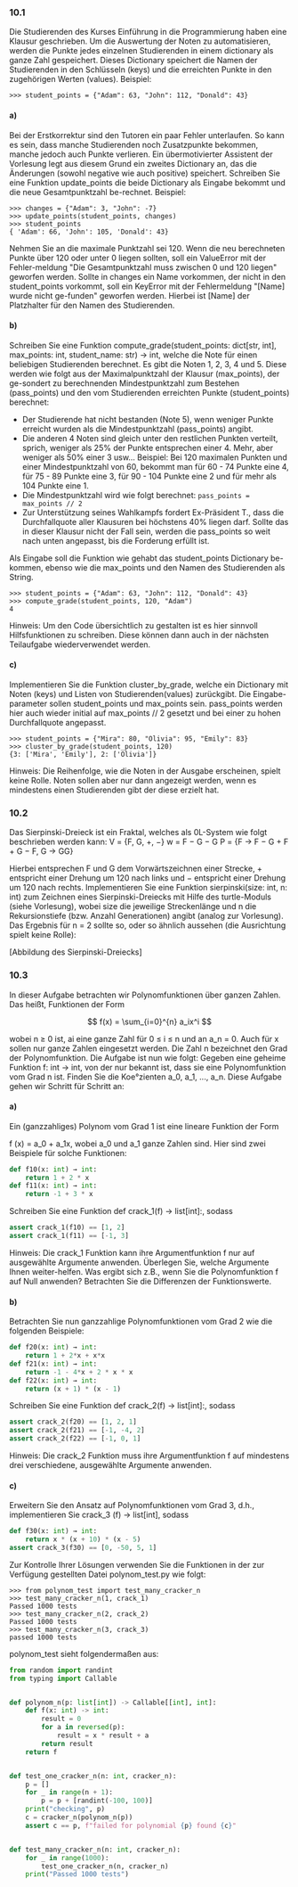 ### 10.1
Die Studierenden des Kurses Einführung in die Programmierung haben eine Klausur geschrieben. Um die Auswertung der Noten 
zu automatisieren, werden die Punkte jedes einzelnen Studierenden in einem dictionary als ganze Zahl gespeichert. 
Dieses Dictionary speichert die Namen der Studierenden in den Schlüsseln (keys) und die erreichten Punkte in den 
zugehörigen Werten (values). Beispiel:
````
>>> student_points = {"Adam": 63, "John": 112, "Donald": 43}
````
#### a)

Bei der Erstkorrektur sind den Tutoren ein paar Fehler unterlaufen. So kann es sein, dass manche Studierenden noch 
Zusatzpunkte bekommen, manche jedoch auch Punkte verlieren. Ein übermotivierter Assistent der Vorlesung legt aus diesem 
Grund ein zweites Dictionary an, das die Änderungen (sowohl negative wie auch positive) speichert. Schreiben Sie eine 
Funktion update_points die beide Dictionary als Eingabe bekommt und die neue Gesamtpunktzahl be-rechnet. Beispiel:

```
>>> changes = {"Adam": 3, "John": -7}
>>> update_points(student_points, changes)
>>> student_points
{ 'Adam': 66, 'John': 105, 'Donald': 43}
```

Nehmen Sie an die maximale Punktzahl sei 120. Wenn die neu berechneten Punkte über 120 oder unter 0 liegen sollten, 
soll ein ValueError mit der Fehler-meldung "Die Gesamtpunktzahl muss zwischen 0 und 120 liegen" geworfen werden.
Sollte in changes ein Name vorkommen, der nicht in den student_points vorkommt, soll ein KeyError mit der Fehlermeldung 
"[Name] wurde nicht ge-funden" geworfen werden. Hierbei ist [Name] der Platzhalter für den Namen des Studierenden.

#### b)
Schreiben Sie eine Funktion compute_grade(student_points: dict[str, int], max_points: int, student_name: str) -> int, 
welche die Note für einen beliebigen Studierenden berechnet. Es gibt die Noten 1, 2, 3, 4 und 5. Diese werden wie folgt 
aus der Maximalpunktzahl der Klausur (max_points), der ge-sondert zu berechnenden Mindestpunktzahl zum Bestehen 
(pass_points) und den vom Studierenden erreichten Punkte (student_points) berechnet:

- Der Studierende hat nicht bestanden (Note 5), wenn weniger Punkte erreicht wurden als die Mindestpunktzahl (pass_points) angibt.
- Die anderen 4 Noten sind gleich unter den restlichen Punkten verteilt, sprich, weniger als 25% der Punkte entsprechen 
einer 4. Mehr, aber weniger als 50% einer 3 usw... Beispiel: Bei 120 maximalen Punkten und einer Mindestpunktzahl von 
60, bekommt man für 60 - 74 Punkte eine 4, für 75 - 89 Punkte eine 3, für 90 - 104 Punkte eine 2 und für mehr als 104 
Punkte eine 1.
- Die Mindestpunktzahl wird wie folgt berechnet: ```pass_points = max_points // 2```
- Zur Unterstützung seines Wahlkampfs fordert Ex-Präsident T., dass die Durchfallquote aller Klausuren bei höchstens 40% 
liegen darf. Sollte das in dieser Klausur nicht der Fall sein, werden die pass_points so weit nach unten angepasst, 
bis die Forderung erfüllt ist.

Als Eingabe soll die Funktion wie gehabt das student_points Dictionary be-kommen, ebenso wie die max_points und den 
Namen des Studierenden als String.
````
>>> student_points = {"Adam": 63, "John": 112, "Donald": 43}
>>> compute_grade(student_points, 120, "Adam")
4
````
Hinweis: Um den Code übersichtlich zu gestalten ist es hier sinnvoll Hilfsfunktionen zu schreiben. Diese können dann 
auch in der nächsten Teilaufgabe wiederverwendet werden.

#### c)
Implementieren Sie die Funktion cluster_by_grade, welche ein Dictionary mit Noten (keys) und Listen von Studierenden(values) 
zurückgibt. Die Eingabe-parameter sollen student_points und max_points sein. pass_points werden hier auch wieder initial 
auf max_points // 2 gesetzt und bei einer zu hohen Durchfallquote angepasst.
````
>>> student_points = {"Mira": 80, "Olivia": 95, "Emily": 83}
>>> cluster_by_grade(student_points, 120)
{3: ['Mira', 'Emily'], 2: ['Olivia']}
````
Hinweis: Die Reihenfolge, wie die Noten in der Ausgabe erscheinen, spielt keine Rolle. Noten sollen aber nur dann 
angezeigt werden, wenn es mindestens einen Studierenden gibt der diese erzielt hat.

### 10.2
Das Sierpinski-Dreieck ist ein Fraktal, welches als 0L-System wie folgt beschrieben werden kann:
V = {F, G, +, −}
w = F − G − G
P = {F → F − G + F + G − F, G → GG}

Hierbei entsprechen F und G dem Vorwärtszeichnen einer Strecke, + entspricht einer Drehung um 120 nach links und − entspricht einer Drehung um 120 nach rechts.
Implementieren Sie eine Funktion sierpinski(size: int, n: int) zum Zeichnen eines Sierpinski-Dreiecks mit Hilfe des 
turtle-Moduls (siehe Vorlesung), wobei size die jeweilige Streckenlänge und n die Rekursionstiefe 
(bzw. Anzahl Generationen) angibt (analog zur Vorlesung). Das Ergebnis für n = 2 sollte so, oder so ähnlich aussehen 
(die Ausrichtung spielt keine Rolle):

\[Abbildung des Sierpinski-Dreiecks]

### 10.3
In dieser Aufgabe betrachten wir Polynomfunktionen über ganzen Zahlen. Das heißt, Funktionen der Form 

$$
f(x) = \sum_{i=0}^{n} a_ix^i
$$

wobei n ≥ 0 ist, ai eine ganze Zahl für 0 ≤ i ≤ n und an a_n = 0. Auch für x sollen nur ganze Zahlen eingesetzt werden. 
Die Zahl n bezeichnet den Grad der Polynomfunktion.
Die Aufgabe ist nun wie folgt: Gegeben eine geheime Funktion f: int → int, von der nur bekannt ist, dass sie eine 
Polynomfunktion vom Grad n ist. Finden Sie die Koe°zienten a_0, a_1, ..., a_n.
Diese Aufgabe gehen wir Schritt für Schritt an:
#### a)
Ein (ganzzahliges) Polynom vom Grad 1 ist eine lineare Funktion der Form

f (x) = a_0 + a_1x,
wobei a_0 und a_1 ganze Zahlen sind. Hier sind zwei Beispiele für solche Funktionen:
````python
def f10(x: int) → int:
    return 1 + 2 * x
def f11(x: int) → int: 
    return -1 + 3 * x
````

Schreiben Sie eine Funktion def crack_1(f) → list[int]:, sodass
````python
assert crack_1(f10) == [1, 2]
assert crack_1(f11) == [-1, 3]
````
Hinweis: Die crack_1 Funktion kann ihre Argumentfunktion f nur auf ausgewählte Argumente anwenden. Überlegen Sie, 
welche Argumente Ihnen weiter-helfen. Was ergibt sich z.B., wenn Sie die Polynomfunktion f auf Null anwenden? 
Betrachten Sie die Differenzen der Funktionswerte.

#### b)
Betrachten Sie nun ganzzahlige Polynomfunktionen vom Grad 2 wie die folgenden Beispiele:
````python
def f20(x: int) → int:
    return 1 + 2*x + x*x
def f21(x: int) → int:
    return -1 - 4*x + 2 * x * x
def f22(x: int) → int:
    return (x + 1) * (x - 1)
````
Schreiben Sie eine Funktion def crack_2(f) → list[int]:, sodass
````python
assert crack_2(f20) == [1, 2, 1]
assert crack_2(f21) == [-1, -4, 2]
assert crack_2(f22) == [-1, 0, 1]
````
Hinweis: Die crack_2 Funktion muss ihre Argumentfunktion f auf mindestens drei verschiedene, ausgewählte Argumente anwenden.

#### c)
Erweitern Sie den Ansatz auf Polynomfunktionen vom Grad 3, d.h., implementieren Sie crack_3 (f) → list[int], sodass 
````python
def f30(x: int) → int:
    return x * (x + 10) * (x - 5)
assert crack_3(f30) == [0, -50, 5, 1]
````
Zur Kontrolle Ihrer Lösungen verwenden Sie die Funktionen in der zur Verfügung gestellten Datei polynom_test.py wie folgt:
````
>>> from polynom_test import test_many_cracker_n
>>> test_many_cracker_n(1, crack_1)
Passed 1000 tests
>>> test_many_cracker_n(2, crack_2)
Passed 1000 tests
>>> test_many_cracker_n(3, crack_3)
passed 1000 tests
````
polynom_test sieht folgendermaßen aus:
````python
from random import randint
from typing import Callable


def polynom_n(p: list[int]) -> Callable[[int], int]:
    def f(x: int) -> int:
        result = 0
        for a in reversed(p):
            result = x * result + a
        return result
    return f


def test_one_cracker_n(n: int, cracker_n):
    p = []
    for _ in range(n + 1):
        p = p + [randint(-100, 100)]
    print("checking", p)
    c = cracker_n(polynom_n(p))
    assert c == p, f"failed for polynomial {p} found {c}"


def test_many_cracker_n(n: int, cracker_n):
    for _ in range(1000):
        test_one_cracker_n(n, cracker_n)
    print("Passed 1000 tests")
````
